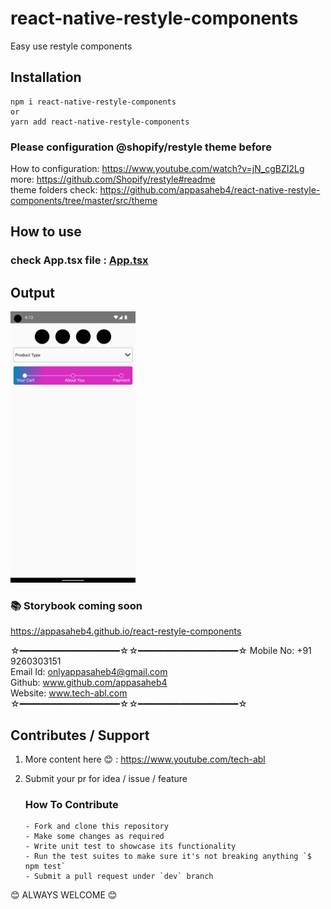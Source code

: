 # react-native-restyle-components

Easy use restyle components

## Installation

```
npm i react-native-restyle-components
or
yarn add react-native-restyle-components
```

### Please configuration @shopify/restyle theme before

How to configuration: https://www.youtube.com/watch?v=jN_cgBZI2Lg <br />
more: https://github.com/Shopify/restyle#readme <br />
theme folders check: https://github.com/appasaheb4/react-native-restyle-components/tree/master/src/theme

## How to use

### check App.tsx file : <a href="https://github.com/appasaheb4/react-native-restyle-components/blob/master/App.tsx">App.tsx</a>

## Output

<img src="https://github.com/appasaheb4/react-native-restyle-components/blob/master/src/library/assets/npmInfo/appScreen.png" width="200">

### 📚 Storybook coming soon

https://appasaheb4.github.io/react-restyle-components

☆━━━━━━━━━━━━━━━━━━━☆☆━━━━━━━━━━━━━━━━━━━☆
Mobile No: +91 9260303151 <br />
Email Id: onlyappasaheb4@gmail.com <br />
Github: www.github.com/appasaheb4 <br />
Website: www.tech-abl.com
☆━━━━━━━━━━━━━━━━━━━☆☆━━━━━━━━━━━━━━━━━━━☆

## Contributes / Support

1.  More content here 😊 : https://www.youtube.com/tech-abl

2.  Submit your pr for idea / issue / feature
    ### How To Contribute
        - Fork and clone this repository
        - Make some changes as required
        - Write unit test to showcase its functionality
        - Run the test suites to make sure it's not breaking anything `$ npm test`
        - Submit a pull request under `dev` branch

😊 ALWAYS WELCOME 😊
